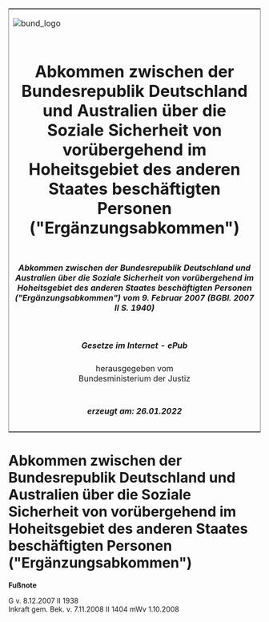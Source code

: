 <span id="DECKBLATT.html"></span>

<table border="0" frame="border" width="100%">

<tr valign="top">

<td align="left">

![bund\_logo](BfJ_2021_Web_de_de.gif)

</td>

<td align="right">

 

</td>

</tr>

<tr align="center" valign="middle">

<td colspan="2">

# Abkommen zwischen der Bundesrepublik Deutschland und Australien über die Soziale Sicherheit von vorübergehend im Hoheitsgebiet des anderen Staates beschäftigten Personen ("Ergänzungsabkommen")

</td>

</tr>

<tr align="center" valign="middle">

<td colspan="2">

##### Abkommen zwischen der Bundesrepublik Deutschland und Australien über die Soziale Sicherheit von vorübergehend im Hoheitsgebiet des anderen Staates beschäftigten Personen ("Ergänzungsabkommen") vom 9. Februar 2007 (BGBl. 2007 II S. 1940)

</td>

</tr>

<tr align="center" valign="middle">

<td colspan="2">

  
  

##### Gesetze im Internet - ePub  
  
herausgegeben vom  
Bundesministerium der Justiz

</td>

</tr>

<tr align="center" valign="bottom">

<td colspan="2">

  
  

##### erzeugt am: 26.01.2022

</td>

</tr>

</table>

<span id="BJNR194020007.html"></span>

# Abkommen zwischen der Bundesrepublik Deutschland und Australien über die Soziale Sicherheit von vorübergehend im Hoheitsgebiet des anderen Staates beschäftigten Personen ("Ergänzungsabkommen")

<div>

  
**Fußnote**

<div class="jnhtml">

<div>

<div class="jurAbsatz">

G v. 8.12.2007 II 1938  
Inkraft gem. Bek. v. 7.11.2008 II 1404 mWv 1.10.2008

</div>

</div>

</div>

</div>

